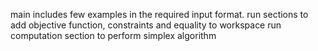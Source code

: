 main includes few examples in the required input format.
run sections to add objective function, constraints and equality to workspace
run computation section to perform simplex algorithm
